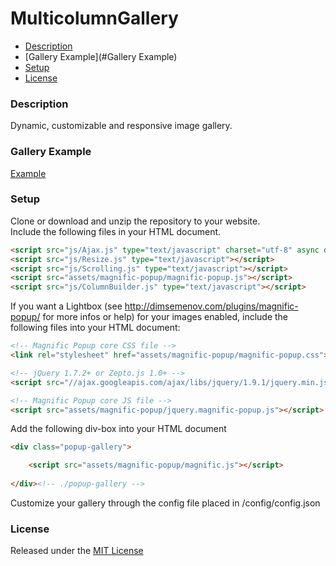 MulticolumnGallery
==================

* [Description](#Description)
* [Gallery Example](#Gallery Example)
* [Setup](#Setup)
* [License](#License)

### <a name="Description"></a>Description  
Dynamic, customizable and responsive image gallery.

### <a name="Gallery Example"></a>Gallery Example
[Example](http://andreaslorer.de/)

### <a name="Setup"></a>Setup
Clone or download and unzip the repository to your website.  
Include the following files in your HTML document.  
```html
<script src="js/Ajax.js" type="text/javascript" charset="utf-8" async defer></script>
<script src="js/Resize.js" type="text/javascript"></script>
<script src="js/Scrolling.js" type="text/javascript"></script>
<script src="assets/magnific-popup/magnific-popup.js"></script>
<script src="js/ColumnBuilder.js" type="text/javascript"></script>
```
If you want a Lightbox (see http://dimsemenov.com/plugins/magnific-popup/ for more infos or help) for your images enabled, include the following files into your HTML document:
```html
<!-- Magnific Popup core CSS file -->
<link rel="stylesheet" href="assets/magnific-popup/magnific-popup.css"> 

<!-- jQuery 1.7.2+ or Zepto.js 1.0+ -->
<script src="//ajax.googleapis.com/ajax/libs/jquery/1.9.1/jquery.min.js"></script> 

<!-- Magnific Popup core JS file -->
<script src="assets/magnific-popup/jquery.magnific-popup.js"></script> 
```
Add the following div-box into your HTML document
```html
<div class="popup-gallery">

	<script src="assets/magnific-popup/magnific.js"></script>
	
</div><!-- ./popup-gallery -->
```
Customize your gallery through the config file placed in /config/config.json

### <a name="License"></a>License
Released under the [MIT License](http://opensource.org/licenses/MIT)